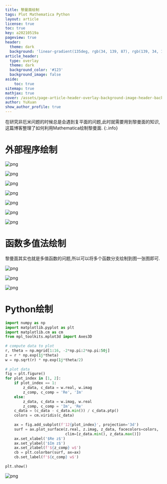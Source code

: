```yaml
---
title: 黎曼面绘制
tags: Plot Mathematica Python
layout: article
license: true
toc: true
key: a20210519a
pageview: true
header:
  theme: dark
  background: 'linear-gradient(135deg, rgb(34, 139, 87), rgb(139, 34, 139))'
article_header:
  type: overlay
  theme: dark
  background_color: '#123'
  background_image: false
aside:
    toc: true
sitemap: true
mathjax: true
cover: /assets/page-article-header-overlay-background-image-header-background.jpg
author: YuXuan
show_author_profile: true
---
```

在研究非厄米问题的时候总是会遇到复平面的问题,此时就需要用到黎曼面的知识,这篇博客整理了如何利用Mathematica绘制黎曼面.
{:.info}
<!--more-->
# 外部程序绘制
![png](/assets/images/Mma/Remain-code1.png)

![png](/assets/images/Mma/Remain-pic1.png)

![png](/assets/images/Mma/Remain-code2.png)

![png](/assets/images/Mma/Remain-pic2-1.png)

![png](/assets/images/Mma/Remain-pic2-2.png)

![png](/assets/images/Mma/Remain-pic2-3.png)

![png](/assets/images/Mma/Remain-code3.png)

# 函数多值法绘制

黎曼面其实也就是多值函数的问题,所以可以将多个函数分支绘制到图一张图即可.

![png](/assets/images/Mma/Remain-pic4.png)

![png](/assets/images/Mma/Remain-pic5.png)

![png](/assets/images/Mma/Remain-pic6.png)

# Python绘制
```python
import numpy as np  
import matplotlib.pyplot as plt  
import matplotlib.cm as cm 
from mpl_toolkits.mplot3d import Axes3D 
 
# compute data to plot 
r, theta = np.mgrid[1:16, -2*np.pi:2*np.pi:50j] 
z = r * np.exp(1j*theta)  
w = np.sqrt(r) * np.exp(1j*theta/2)  
 
# plot data  
fig = plt.figure()  
for plot_index in [1, 2]: 
    if plot_index == 1: 
        z_data, c_data = w.real, w.imag 
        z_comp, c_comp = 'Re', 'Im' 
    else: 
        z_data, c_data = w.imag, w.real 
        z_comp, c_comp = 'Im', 'Re' 
    c_data = (c_data - c_data.min()) / c_data.ptp() 
    colors = cm.viridis(c_data) 
 
    ax = fig.add_subplot(f'12{plot_index}', projection='3d') 
    surf = ax.plot_surface(z.real, z.imag, z_data, facecolors=colors,
                           clim=[z_data.min(), z_data.max()])
    ax.set_xlabel('$Re z$')  
    ax.set_ylabel('$Im z$')   
    ax.set_zlabel(f'${z_comp} w$')  
    cb = plt.colorbar(surf, ax=ax)  
    cb.set_label(f'${c_comp} w$')  
 
plt.show()
```

![png](/assets/images/Mma/Remain-pic7.png)
